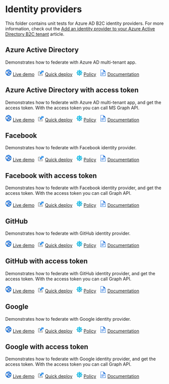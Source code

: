 # Identity providers

This folder contains unit tests for Azure AD B2C identity providers. For more information, check out the [Add an identity provider to your Azure Active Directory B2C tenant](https://docs.microsoft.com/azure/active-directory-b2c/add-identity-provider) article.

## Azure Active Directory

Demonstrates how to federate with Azure AD multi-tenant app.

![live demo](../media/demo.png) [Live demo](https://b2clivedemo.b2clogin.com/b2clivedemo.onmicrosoft.com/B2C_1A_IDP_AAD_Multi/oauth2/v2.0/authorize?client_id=cfaf887b-a9db-4b44-ac47-5efff4e2902c&nonce=defaultNonce&redirect_uri=https%3A%2F%2Fjwt.ms&scope=openid&response_type=id_token&prompt=login) &nbsp; ![Quick deploy](../media/deploy.png) [Quick deploy](https://b2ciefsetupapp.azurewebsites.net/) &nbsp; ![policy](../media/policy.png) [Policy](Azure-AD/IDP_AAD_Multi.xml) &nbsp; ![documentation](../media/doc.png) [Documentation](https://docs.microsoft.com/azure/active-directory-b2c/identity-provider-azure-ad-multi-tenant?pivots=b2c-custom-policy)

## Azure Active Directory with access token

Demonstrates how to federate with Azure AD multi-tenant app, and get the access token. With the access token you can call MS Graph API.

![live demo](../media/demo.png) [Live demo](https://b2clivedemo.b2clogin.com/b2clivedemo.onmicrosoft.com/B2C_1A_IDP_AAD_Multi/oauth2/v2.0/authorize?client_id=cfaf887b-a9db-4b44-ac47-5efff4e2902c&nonce=defaultNonce&redirect_uri=https%3A%2F%2Fjwt.ms&scope=openid&response_type=id_token&prompt=login) &nbsp; ![Quick deploy](../media/deploy.png) [Quick deploy](https://b2ciefsetupapp.azurewebsites.net/) &nbsp; ![policy](../media/policy.png) [Policy](Azure-AD/IDP_AAD_Multi_AccessToken.xml) &nbsp; ![documentation](../media/doc.png) [Documentation](https://docs.microsoft.com/azure/active-directory-b2c/idp-pass-through-user-flow?pivots=b2c-custom-policy)

## Facebook

Demonstrates how to federate with Facebook identity provider. 

![live demo](../media/demo.png) [Live demo](https://b2clivedemo.b2clogin.com/b2clivedemo.onmicrosoft.com/B2C_1A_IDP_Facebook/oauth2/v2.0/authorize?client_id=cfaf887b-a9db-4b44-ac47-5efff4e2902c&nonce=defaultNonce&redirect_uri=https%3A%2F%2Fjwt.ms&scope=openid&response_type=id_token&prompt=login) &nbsp; ![Quick deploy](../media/deploy.png) [Quick deploy](https://b2ciefsetupapp.azurewebsites.net/) &nbsp; ![policy](../media/policy.png) [Policy](Facebook/IDP_Facebook.xml) &nbsp; ![documentation](../media/doc.png) [Documentation](https://docs.microsoft.com/azure/active-directory-b2c/identity-provider-facebook?pivots=b2c-custom-policy)

## Facebook with access token

Demonstrates how to federate with Facebook identity provider, and get the access token. With the access token you can call Graph API.

![live demo](../media/demo.png) [Live demo](https://b2clivedemo.b2clogin.com/b2clivedemo.onmicrosoft.com/B2C_1A_IDP_Facebook_AccessToken/oauth2/v2.0/authorize?client_id=cfaf887b-a9db-4b44-ac47-5efff4e2902c&nonce=defaultNonce&redirect_uri=https%3A%2F%2Fjwt.ms&scope=openid&response_type=id_token&prompt=login) &nbsp; ![Quick deploy](../media/deploy.png) [Quick deploy](https://b2ciefsetupapp.azurewebsites.net/) &nbsp; ![policy](../media/policy.png) [Policy](Facebook/IDP_Facebook_AccessToken.xml) &nbsp; ![documentation](../media/doc.png) [Documentation](https://docs.microsoft.com/azure/active-directory-b2c/idp-pass-through-user-flow?pivots=b2c-custom-policy)

## GitHub

Demonstrates how to federate with GitHub identity provider. 

![live demo](../media/demo.png) [Live demo](https://b2clivedemo.b2clogin.com/b2clivedemo.onmicrosoft.com/B2C_1A_IDP_GitHub/oauth2/v2.0/authorize?client_id=cfaf887b-a9db-4b44-ac47-5efff4e2902c&nonce=defaultNonce&redirect_uri=https%3A%2F%2Fjwt.ms&scope=openid&response_type=id_token&prompt=login) &nbsp; ![Quick deploy](../media/deploy.png) [Quick deploy](https://b2ciefsetupapp.azurewebsites.net/) &nbsp; ![policy](../media/policy.png) [Policy](GitHub/IDP_GitHub.xml) &nbsp; ![documentation](../media/doc.png) [Documentation](https://docs.microsoft.com/azure/active-directory-b2c/identity-provider-google?pivots=b2c-custom-policy)

## GitHub with access token

Demonstrates how to federate with GitHub identity provider, and get the access token. With the access token you can call Graph API.

![live demo](../media/demo.png) [Live demo](https://b2clivedemo.b2clogin.com/b2clivedemo.onmicrosoft.com/B2C_1A_IDP_GitHub_AccessToken/oauth2/v2.0/authorize?client_id=cfaf887b-a9db-4b44-ac47-5efff4e2902c&nonce=defaultNonce&redirect_uri=https%3A%2F%2Fjwt.ms&scope=openid&response_type=id_token&prompt=login) &nbsp; ![Quick deploy](../media/deploy.png) [Quick deploy](https://b2ciefsetupapp.azurewebsites.net/) &nbsp; ![policy](../media/policy.png) [Policy](GitHub/IDP_GitHub_AccessToken.xml) &nbsp; ![documentation](../media/doc.png) [Documentation](https://docs.microsoft.com/azure/active-directory-b2c/idp-pass-through-user-flow?pivots=b2c-custom-policy)

## Google

Demonstrates how to federate with Google identity provider. 

![live demo](../media/demo.png) [Live demo](https://b2clivedemo.b2clogin.com/b2clivedemo.onmicrosoft.com/B2C_1A_IDP_Google/oauth2/v2.0/authorize?client_id=cfaf887b-a9db-4b44-ac47-5efff4e2902c&nonce=defaultNonce&redirect_uri=https%3A%2F%2Fjwt.ms&scope=openid&response_type=id_token&prompt=login) &nbsp; ![Quick deploy](../media/deploy.png) [Quick deploy](https://b2ciefsetupapp.azurewebsites.net/) &nbsp; ![policy](../media/policy.png) [Policy](Google/IDP_Google.xml) &nbsp; ![documentation](../media/doc.png) [Documentation](https://docs.microsoft.com/azure/active-directory-b2c/identity-provider-google?pivots=b2c-custom-policy)

## Google with access token

Demonstrates how to federate with Google identity provider, and get the access token. With the access token you can call Graph API.

![live demo](../media/demo.png) [Live demo](https://b2clivedemo.b2clogin.com/b2clivedemo.onmicrosoft.com/B2C_1A_IDP_Google_AccessToken/oauth2/v2.0/authorize?client_id=cfaf887b-a9db-4b44-ac47-5efff4e2902c&nonce=defaultNonce&redirect_uri=https%3A%2F%2Fjwt.ms&scope=openid&response_type=id_token&prompt=login) &nbsp; ![Quick deploy](../media/deploy.png) [Quick deploy](https://b2ciefsetupapp.azurewebsites.net/) &nbsp; ![policy](../media/policy.png) [Policy](Google/IDP_Google_AccessToken.xml) &nbsp; ![documentation](../media/doc.png) [Documentation](https://docs.microsoft.com/azure/active-directory-b2c/idp-pass-through-user-flow?pivots=b2c-custom-policy)